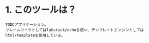 # 1. このツールは？

    TODOアプリケーション。
    フレームワークとしてはlabstack/echoを使い、テンプレートエンジンとしてはhtml/templateを使用している。
    